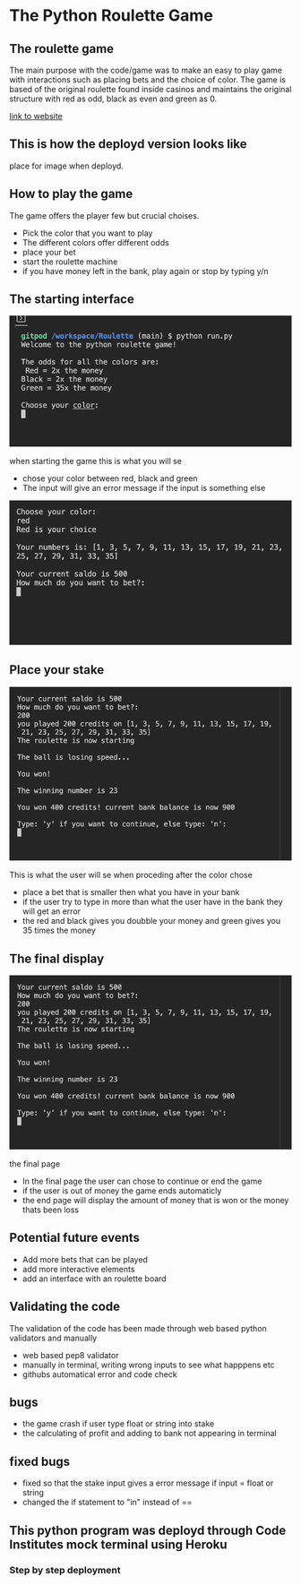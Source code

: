 # The Python Roulette Game

## The roulette game
The main purpose with the code/game was to make an easy to play game with interactions such as placing bets and the choice of color. The game is based of the original roulette found inside casinos and maintains the original structure with red as odd, black as even and green as 0.

[link to website](https://python-roulette.herokuapp.com/)

## This is how the deployd version looks like

place for image when deployd.


## How to play the game

The game offers the player few but crucial choises.
- Pick the color that you want to play
 - The different colors offer different odds
- place your bet
- start the roulette machine
- if you have money left in the bank, play again or stop by typing y/n

## The starting interface

![picture of the start interface of the game](images/startGame.png)

when starting the game this is what you will se
- chose your color between red, black and green
- The input will give an error message if the input is something else

![chosing color](images/choseColor.png)

## Place your stake

![picture displaying the screen when the user can place bet](images/placeBet.png)

This is what the user will se when proceding after the color chose
- place a bet that is smaller then what you have in your bank
- if the user try to type in more than what the user have in the bank they will get an error
- the red and black gives you doubble your money and green gives you 35 times the money

## The final display

![the final page](images/placeBet.png)

the final page
- In the final page the user can chose to continue or end the game
- if the user is out of money the game ends automaticly
- the end page will display the amount of money that is won or the money thats been loss

## Potential future events
- Add more bets that can be played
- add more interactive elements
- add an interface with an roulette board

## Validating the code

The validation of the code has been made through web based python validators and manually
- web based pep8 validator 
- manually in terminal, writing wrong inputs to see what happpens etc
- githubs automatical error and code check

## bugs
- the game crash if user type float or string into stake
- the calculating of profit and adding to bank not appearing in terminal

## fixed bugs
- fixed so that the stake input gives a error message if input = float or string 
- changed the if statement to "in" instead of == 

## This python program was deployd through Code Institutes mock terminal using Heroku
### Step by step deployment



